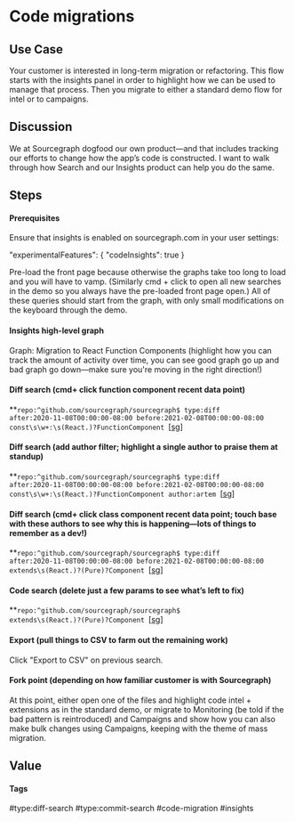 # Code migrations

## Use Case
Your customer is interested in long-term migration or refactoring. This flow starts with the insights panel in order to highlight how we can be used to manage that process. Then you migrate to either a standard demo flow for intel or to campaigns.


## Discussion
We at Sourcegraph dogfood our own product—and that includes tracking our efforts to change how the app’s code is constructed. I want to walk through how Search and our Insights product can help you do the same.


## Steps

#### Prerequisites
Ensure that insights is enabled on sourcegraph.com in your user settings:

"experimentalFeatures": {
      "codeInsights": true
  }

Pre-load the front page because otherwise the graphs take too long to load and you will have to vamp. (Similarly cmd + click to open all new searches in the demo so you always have the pre-loaded front page open.) All of these queries should start from the graph, with only small modifications on the keyboard through the demo.


#### Insights high-level graph
Graph: Migration to React Function Components (highlight how you can track the amount of activity over time, you can see good graph go up and bad graph go down—make sure you're moving in the right direction!)


#### Diff search (cmd+ click function component recent data point)
**<code>repo:^github\.com/sourcegraph/sourcegraph$ type:diff after:2020-11-08T00:00:00-08:00 before:2021-02-08T00:00:00-08:00  const\s\w+:\s(React\.)?FunctionComponent </code></strong>[[sg](https://sourcegraph.com/search?q=repo%3A%5Egithub%5C.com%2Fsourcegraph%2Fsourcegraph%24+type%3Adiff+after%3A2020-11-08T00%3A00%3A00-08%3A00+before%3A2021-02-08T00%3A00%3A00-08%3A00+patternType%3Aregexp+const%5Cs%5Cw%2B%3A%5Cs%28React%5C.%29%3FFunctionComponent)]


#### Diff search (add author filter; highlight a single author to praise them at standup)
**<code>repo:^github\.com/sourcegraph/sourcegraph$ type:diff after:2020-11-08T00:00:00-08:00 before:2021-02-08T00:00:00-08:00  const\s\w+:\s(React\.)?FunctionComponent author:artem </code></strong>[[sg](https://sourcegraph.com/search?q=repo:%5Egithub%5C.com/sourcegraph/sourcegraph%24+type:diff+after:2020-11-08T00:00:00-08:00+before:2021-02-08T00:00:00-08:00++const%5Cs%5Cw%2B:%5Cs%28React%5C.%29%3FFunctionComponent+author:artem&patternType=regexp)]


#### Diff search (cmd+ click class component recent data point; touch base with these authors to see why this is happening—lots of things to remember as a dev!)
**<code>repo:^github\.com/sourcegraph/sourcegraph$ type:diff after:2020-11-08T00:00:00-08:00 before:2021-02-08T00:00:00-08:00  extends\s(React\.)?(Pure)?Component </code></strong>[[sg](https://sourcegraph.com/search?q=repo%3A%5Egithub%5C.com%2Fsourcegraph%2Fsourcegraph%24+type%3Adiff+after%3A2020-11-08T00%3A00%3A00-08%3A00+before%3A2021-02-08T00%3A00%3A00-08%3A00+patternType%3Aregexp+extends%5Cs%28React%5C.%29%3F%28Pure%29%3FComponent)]


#### Code search (delete just a few params to see what’s left to fix)
**<code>repo:^github\.com/sourcegraph/sourcegraph$ extends\s(React\.)?(Pure)?Component </code></strong>[[sg](https://sourcegraph.com/search?q=repo:%5Egithub%5C.com/sourcegraph/sourcegraph%24+extends%5Cs%28React%5C.%29%3F%28Pure%29%3FComponent&patternType=regexp)]


#### Export (pull things to CSV to farm out the remaining work)
Click "Export to CSV" on previous search.

#### Fork point (depending on how familiar customer is with Sourcegraph)
At this point, either open one of the files and highlight code intel + extensions as in the standard demo, or migrate to Monitoring (be told if the bad pattern is reintroduced) and Campaigns and show how you can also make bulk changes using Campaigns, keeping with the theme of mass migration.


## Value

#### Tags
#type:diff-search #type:commit-search #code-migration #insights

